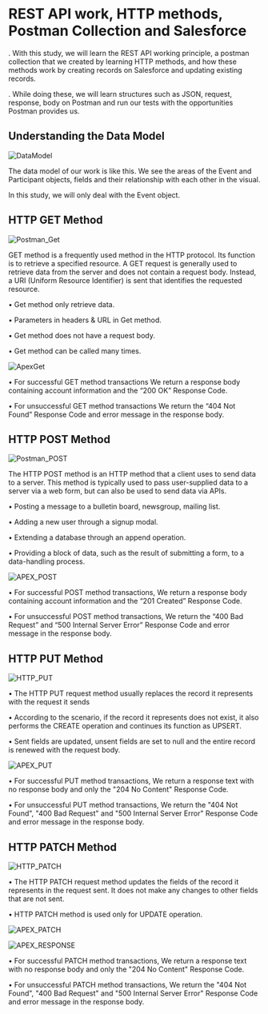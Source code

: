 # REST API work, HTTP methods, Postman Collection and Salesforce 

. With this study, we will learn the REST API working principle, a postman collection that we created by learning HTTP methods, and how these methods work by creating records on Salesforce and updating existing records.

. While doing these, we will learn structures such as JSON, request, response, body on Postman and run our tests with the opportunities Postman provides us.



## Understanding the Data Model

![DataModel](https://github.com/yusufacarr18/REST-API-Integration-HTTP-Methods-In-Salesforce-with-Postman-Testing/blob/main/images/UnderstandingDataModel.png)
 
The data model of our work is like this. We see the areas of the Event and Participant objects, fields and their relationship with each other in the visual.

In this study, we will only deal with the Event object.




## HTTP GET Method

![Postman_Get](https://github.com/yusufacarr18/REST-API-Integration-HTTP-Methods-In-Salesforce-with-Postman-Testing/blob/main/images/Postman_Get.gif)

GET method is a frequently used method in the HTTP protocol. Its function is to retrieve a specified resource. A GET request is generally used to retrieve data from the server and does not contain a request body. Instead, a URI (Uniform Resource Identifier) is sent that identifies the requested resource.

•	Get method only retrieve data.

•	Parameters in headers & URL in Get method.

•	Get method does not have a request body.

•	Get method can be called many times.

![ApexGet](https://github.com/yusufacarr18/REST-API-Integration-HTTP-Methods-In-Salesforce-with-Postman-Testing/blob/main/images/ApexGetMethod.png)

•	For successful GET method transactions We return a response body containing account information and the “200 OK” Response Code.

•	For unsuccessful GET method transactions We return the “404 Not Found” Response Code and error message in the response body.




## HTTP POST Method

 ![Postman_POST](https://github.com/yusufacarr18/REST-API-Integration-HTTP-Methods-In-Salesforce-with-Postman-Testing/blob/main/images/Postman_Post.gif)

The HTTP POST method is an HTTP method that a client uses to send data to a server. This method is typically used to pass user-supplied data to a server via a web form, but can also be used to send data via APIs.

• Posting a message to a bulletin board, newsgroup, mailing list.

• Adding a new user through a signup modal.

• Extending a database through an append operation.

• Providing a block of data, such as the result of submitting a form, to a data-handling process.

  ![APEX_POST](https://github.com/yusufacarr18/REST-API-Integration-HTTP-Methods-In-Salesforce-with-Postman-Testing/blob/main/images/ApexPostMethod.png)

•	For successful POST method transactions, We return a response body containing account information and the “201 Created” Response Code.

•	For unsuccessful POST method transactions, We return the “400 Bad Request” and “500 Internal Server Error” Response Code and error message in the response body.




## HTTP PUT Method

 ![HTTP_PUT](https://github.com/yusufacarr18/REST-API-Integration-HTTP-Methods-In-Salesforce-with-Postman-Testing/blob/main/images/HTTPPutMethod.png)

•	The HTTP PUT request method usually replaces the record it represents with the request it sends

•	According to the scenario, if the record it represents does not exist, it also performs the CREATE operation and continues its function as UPSERT.

•	Sent fields are updated, unsent fields are set to null and the entire record is renewed with the request body.

  ![APEX_PUT](https://github.com/yusufacarr18/REST-API-Integration-HTTP-Methods-In-Salesforce-with-Postman-Testing/blob/main/images/ApexPutMethod.png)

•	For successful PUT method transactions, We return a response text with no response body and only the "204 No Content" Response Code.

•	For unsuccessful PUT method transactions, We return the "404 Not Found", "400 Bad Request" and "500 Internal Server Error" Response Code and error message in the response body.

 



## HTTP PATCH Method

 ![HTTP_PATCH](https://github.com/yusufacarr18/REST-API-Integration-HTTP-Methods-In-Salesforce-with-Postman-Testing/blob/main/images/HTTPPatchMethod.png)
 
•	The HTTP PATCH request method updates the fields of the record it represents in the request sent. It does not make any changes to other fields that are not sent.

•	HTTP PATCH method is used only for UPDATE operation. 

  ![APEX_PATCH](https://github.com/yusufacarr18/REST-API-Integration-HTTP-Methods-In-Salesforce-with-Postman-Testing/blob/main/images/ApexPatchMethod.png)

  ![APEX_RESPONSE](https://github.com/yusufacarr18/REST-API-Integration-HTTP-Methods-In-Salesforce-with-Postman-Testing/blob/main/images/ApexResponseMethod.png)

•	For successful PATCH method transactions, We return a response text with no response body and only the "204 No Content" Response Code.

•	For unsuccessful PATCH method transactions, We return the "404 Not Found", "400 Bad Request" and "500 Internal Server Error" Response Code and error message in the response body.





 


